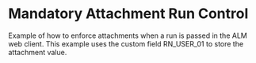 # Mandatory Attachment Run Control

Example of how to enforce attachments when a run is passed in the ALM web client.
This example uses the custom field RN_USER_01 to store the attachment value.